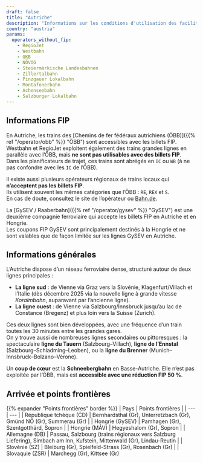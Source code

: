 ```yaml
---
draft: false
title: "Autriche"
description: "Informations sur les conditions d'utilisation des facilités FIP en Autriche et les opérateurs qui les proposent."
country: "austria"
params:
  operators_without_fip:
    - RegioJet
    - Westbahn
    - GKB
    - NÖVOG
    - Steiermärkische Landesbahnen
    - Zillertalbahn
    - Pinzgauer Lokalbahn
    - Montafonerbahn
    - Achenseebahn
    - Salzburger Lokalbahn
---
```


## Informations FIP

En Autriche, les trains des [Chemins de fer fédéraux autrichiens (ÖBB)]({{% ref "/operator/obb" %}} "ÖBB") sont accessibles avec les billets FIP.  
Westbahn et RegioJet exploitent également des trains grandes lignes en parallèle avec l’ÖBB, mais **ne sont pas utilisables avec des billets FIP**.  
Dans les planificateurs de trajet, ces trains sont abrégés en `IC` ou `WB` (à ne pas confondre avec les `IC` de l’ÖBB).

Il existe aussi plusieurs opérateurs régionaux de trains locaux qui **n’acceptent pas les billets FIP**.  
Ils utilisent souvent les mêmes catégories que l’ÖBB : `RE`, `REX` et `S`.  
En cas de doute, consultez le site de l’opérateur ou [Bahn.de](https://www.bahn.de).

La [GySEV / Raaberbahn]({{% ref "/operator/gysev" %}} "GySEV") est une deuxième compagnie ferroviaire qui accepte les billets FIP en Autriche et en Hongrie.  
Les coupons FIP GySEV sont principalement destinés à la Hongrie et ne sont valables que de façon limitée sur les lignes GySEV en Autriche.

## Informations générales

L’Autriche dispose d’un réseau ferroviaire dense, structuré autour de deux lignes principales :

- **La ligne sud** : de Vienne via Graz vers la Slovénie, Klagenfurt/Villach et l’Italie (dès décembre 2025 via la nouvelle ligne à grande vitesse _Koralmbahn_, auparavant par l’ancienne ligne).
- **La ligne ouest** : de Vienne via Salzbourg/Innsbruck jusqu’au lac de Constance (Bregenz) et plus loin vers la Suisse (Zurich).

Ces deux lignes sont bien développées, avec une fréquence d’un train toutes les 30 minutes entre les grandes gares.  
On y trouve aussi de nombreuses lignes secondaires ou pittoresques : la spectaculaire **ligne du Tauern** (Salzbourg–Villach), **ligne de l’Ennstal** (Salzbourg–Schladming–Leoben), ou la **ligne du Brenner** (Munich–Innsbruck–Bolzano–Vérone).

Un **coup de cœur** est la **Schneebergbahn** en Basse-Autriche. Elle n’est pas exploitée par l’ÖBB, mais est **accessible avec une réduction FIP 50 %**.

## Arrivée et points frontières

{{% expander "Points frontières" border %}}
| Pays | Points frontières |
| --- | --- |
| République tchèque (ČD) | Bernhardsthal (Gr), Unterretzbach (Gr), Gmünd NÖ (Gr), Summerau (Gr) |
| Hongrie (GySEV) | Pamhagen (Gr), Szentgotthárd, Sopron |
| Hongrie (MÁV) | Hegyeshalom (Gr), Sopron |
| Allemagne (DB) | Passau, Salzbourg (trains régionaux vers Salzburg Liefering), Simbach am Inn, Kufstein, Mittenwald (Gr), Lindau-Reutin |
| Slovénie (SZ) | Bleiburg (Gr), Spielfeld-Strass (Gr), Rosenbach (Gr) |
| Slovaquie (ZSR) | Marchegg (Gr), Kittsee (Gr)
